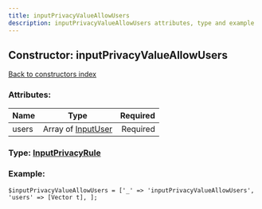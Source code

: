 ```yaml
---
title: inputPrivacyValueAllowUsers
description: inputPrivacyValueAllowUsers attributes, type and example
---
```

## Constructor: inputPrivacyValueAllowUsers  
[Back to constructors index](index.md)



### Attributes:

| Name     |    Type       | Required |
|----------|:-------------:|---------:|
|users|Array of [InputUser](../types/InputUser.md) | Required|



### Type: [InputPrivacyRule](../types/InputPrivacyRule.md)


### Example:

```
$inputPrivacyValueAllowUsers = ['_' => 'inputPrivacyValueAllowUsers', 'users' => [Vector t], ];
```  


